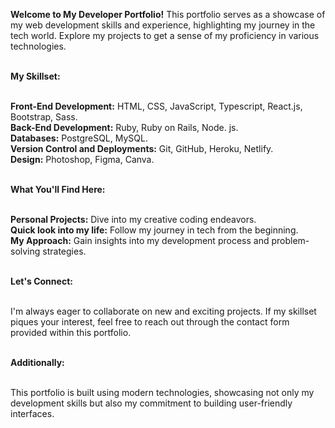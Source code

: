 <strong>Welcome to My Developer Portfolio!</strong>
This portfolio serves as a showcase of my web development skills and experience, highlighting my journey in the tech world. Explore my projects to get a sense of my proficiency in various technologies.<br> <br>

<strong>My Skillset:</strong> <br> <br>

<strong>Front-End Development:</strong> HTML, CSS, JavaScript, Typescript, React.js, Bootstrap, Sass. <br>
<strong>Back-End Development:</strong> Ruby, Ruby on Rails, Node. js. <br>
<strong>Databases:</strong> PostgreSQL, MySQL. <br>
<strong>Version Control and Deployments:</strong> Git, GitHub, Heroku, Netlify. <br>
<strong>Design:</strong> Photoshop, Figma, Canva. <br> <br>

<strong>What You'll Find Here:</strong> <br> <br>

<strong>Personal Projects:</strong> Dive into my creative coding endeavors. <br>
<strong>Quick look into my life:</strong> Follow my journey in tech from the beginning. <br>
<strong>My Approach:</strong> Gain insights into my development process and problem-solving strategies. <br> <br>

<strong>Let's Connect:</strong> <br> <br>

I'm always eager to collaborate on new and exciting projects. If my skillset piques your interest, feel free to reach out through the contact form provided within this portfolio. <br> <br>
 
<strong>Additionally:</strong> <br> <br>

This portfolio is built using modern technologies, showcasing not only my development skills but also my commitment to building user-friendly interfaces.